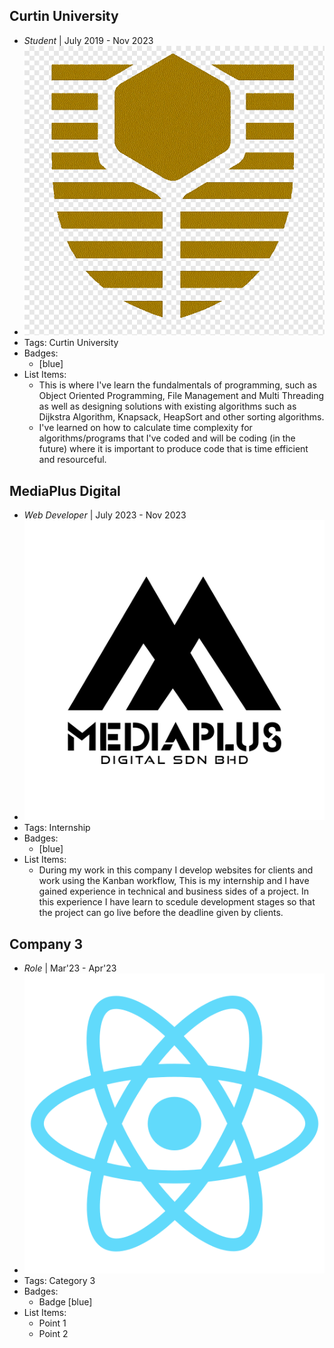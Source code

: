 ## Curtin University
- *Student* | July 2019 - Nov 2023
- ![logo512](../assets/curtin.png)
- Tags: Curtin University
- Badges:
  - [blue]
- List Items:
  - This is where I've learn the fundalmentals of programming, such as Object Oriented Programming, File Management and Multi Threading as well as designing solutions with existing algorithms such as Dijkstra Algorithm, Knapsack, HeapSort and other sorting algorithms. 
  - I've learned on how to calculate time complexity for algorithms/programs that I've coded and will be coding (in the future) where it is important to produce code that is time efficient and resourceful.

 

## MediaPlus Digital
- *Web Developer* | July 2023 - Nov 2023
- ![logo512](../assets/mediaplus.png)
- Tags: Internship
- Badges:
  - [blue]
- List Items:
  - During my work in this company I develop websites for clients and work using the Kanban workflow, This is my internship and I have gained experience in technical and business sides of a project. In this experience I have learn to scedule development stages so that the project can go live before the deadline given by clients.

## Company 3
- *Role* | Mar'23 - Apr'23
- ![logo512](../assets/logo512.png)
- Tags: Category 3
- Badges:
  - Badge [blue]
- List Items:
  - Point 1
  - Point 2
